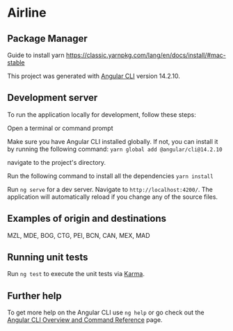 # Airline

## Package Manager

Guide to install yarn https://classic.yarnpkg.com/lang/en/docs/install/#mac-stable


This project was generated with [Angular CLI](https://github.com/angular/angular-cli) version 14.2.10.



## Development server
To run the application locally for development, follow these steps:

Open a terminal or command prompt

Make sure you have Angular CLI installed globally. If not, you can install it by running the following command:
`yarn global add @angular/cli@14.2.10`

navigate to the project's directory.

Run the following command to install all the dependencies `yarn install`

Run `ng serve` for a dev server. Navigate to `http://localhost:4200/`. The application will automatically reload if you change any of the source files.

## Examples of origin and destinations
MZL, MDE, BOG, CTG, PEI, BCN, CAN, MEX, MAD

## Running unit tests

Run `ng test` to execute the unit tests via [Karma](https://karma-runner.github.io).

## Further help

To get more help on the Angular CLI use `ng help` or go check out the [Angular CLI Overview and Command Reference](https://angular.io/cli) page.
